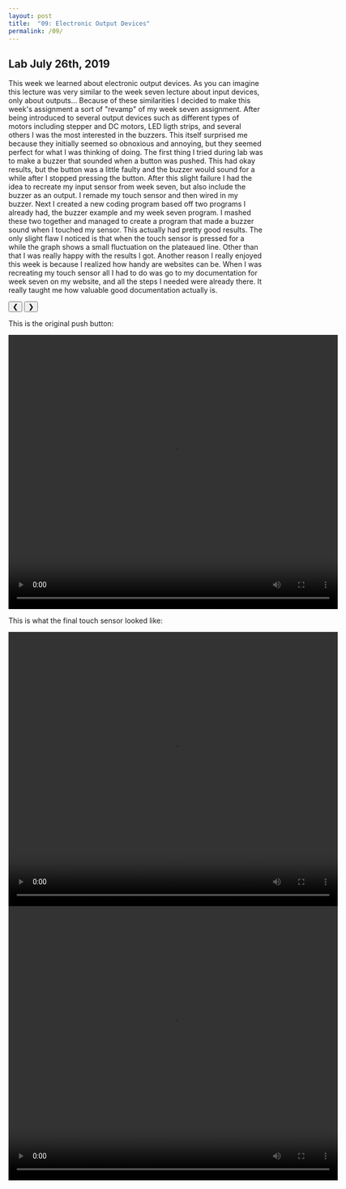 ```yaml
---
layout: post
title:  "09: Electronic Output Devices"
permalink: /09/
---
```

<html>
<title>W3.CSS</title>
<meta name="viewport" content="width=device-width, initial-scale=1">
<link rel="stylesheet" href="https://www.w3schools.com/w3css/4/w3.css">
<style>
.mySlides {display:none;}
</style>
<body>


<h2 class="w3-center">Lab July 26th, 2019</h2>




This week we learned about electronic output devices. As you can imagine this lecture was very similar to the week seven lecture about input devices, only about outputs... Because of these similarities I decided to make this week's assignment a sort of "revamp" of my week seven assignment. After being introduced to several output devices such as different types of motors including stepper and DC motors, LED ligth strips, and several others I was the most interested in the buzzers. This itself surprised me because they initially seemed so obnoxious and annoying, but they seemed perfect for what I was thinking of doing. The first thing I tried during lab was to make a buzzer that sounded when a button was pushed. This had okay results, but the button was a little faulty and the buzzer would sound for a while after I stopped pressing the button. After this slight failure I had the idea to recreate my input sensor from week seven, but also include the buzzer as an output. I remade my touch sensor and then wired in my buzzer. Next I created a new coding program based off two programs I already had, the buzzer example and my week seven program. I mashed these two together and managed to create a program that made a buzzer sound when I touched my sensor. This actually had pretty good results. The only slight flaw I noticed is that when the touch sensor is pressed for a while the graph shows a small fluctuation on the plateaued line. Other than that I was really happy with the results I got. Another reason I really enjoyed this week is because I realized how handy are websites can be. When I was recreating my touch sensor all I had to do was go to my documentation for week seven on my website, and all the steps I needed were already there. It really taught me how valuable good documentation actually is. 

<div class="w3-content w3-display-container">
  <img class="mySlides" src="code_buzz_sensor.jpg" style="width:100%">
  <img class="mySlides" src="buttonbuzzsetup.jpg" style="width:75%">
  <img class="mySlides" src="sensor_copy.jpg" style="width:75%">
  <button class="w3-button w3-black w3-display-left" onclick="plusDivs(-1)">&#10094;</button>
  <button class="w3-button w3-black w3-display-right" onclick="plusDivs(1)">&#10095;</button>
</div>

<script>
var slideIndex = 1;
showDivs(slideIndex);

function plusDivs(n) {
  showDivs(slideIndex += n);
}

function showDivs(n) {
  var i;
  var x = document.getElementsByClassName("mySlides");
  if (n > x.length) {slideIndex = 1}
  if (n < 1) {slideIndex = x.length}
  for (i = 0; i < x.length; i++) {
    x[i].style.display = "none";  
  }
  x[slideIndex-1].style.display = "block";  
}
</script>



This is the original push button: 


<video width="650" height="541" controls>
	<source src="push.mp4" type="video/mp4">
</video>



This is what the final touch sensor looked like:




<video width="650" height="541" controls>
	<source src="touch.mp4" type="video/mp4">
</video>

<video width="650" height="541" controls>
	<source src="graph.mp4" type="video/mp4">
</video>

</body>
</html>



<!-- You can also use HTML tags to include a video -->



